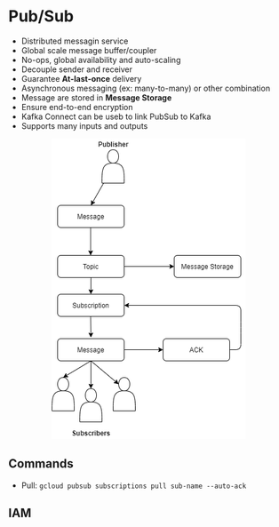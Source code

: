 # Pub/Sub

- Distributed messagin service
- Global scale message buffer/coupler
- No-ops, global availability and auto-scaling
- Decouple sender and receiver
- Guarantee **At-last-once** delivery
- Asynchronous messaging (ex: many-to-many) or other combination
- Message are stored in **Message Storage**
- Ensure end-to-end encryption
- Kafka Connect can be useb to link PubSub to Kafka
- Supports many inputs and outputs

<div style="text-align:center"><img src=/gcp/screenshots/pubsub/archi.png/></div>


## Commands

- Pull: ```gcloud pubsub subscriptions pull sub-name --auto-ack```

## IAM
